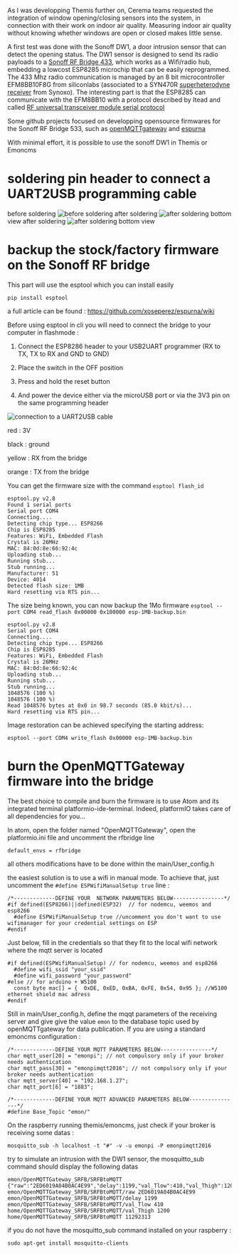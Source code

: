 As I was developping Themis further on, Cerema teams requested the integration of window opening/closing sensors into the system, 
in connection with their work on indoor air quality.
Measuring indoor air quality without knowing whether windows are open or closed makes little sense.

A first test was done with the Sonoff DW1, a door intrusion sensor that can detect the opening status.
The DW1 sensor is designed to send its radio payloads to a [Sonoff RF Bridge 433](https://www.itead.cc/wiki/Sonoff_RF_Bridge_433), which works as a Wifi/radio hub, embedding a lowcost ESP8285 microchip that can be easily reprogrammed. The 433 Mhz radio communication is managed by an 8 bit microcontroller EFM8BB10F8G from siliconlabs (associated to a SYN470R [superheterodyne receiver](https://en.wikipedia.org/wiki/Superheterodyne_receiver) from Synoxo). The interesting part is that the ESP8285 can communicate with the EFM8BB10 with a protocol described by Itead and called [RF universal transceiver module serial protocol](https://www.itead.cc/wiki/images/5/5e/RF_Universal_Transeceive_Module_Serial_Protocol_v1.0.pdf)

Some github projects focused on developping opensource firmwares for the Sonoff RF Bridge 533, such as [openMQTTgateway](https://github.com/1technophile/OpenMQTTGateway) and [espurna](https://github.com/xoseperez/espurna)

With minimal effort, it is possible to use the sonoff DW1 in Themis or Emoncms

# soldering pin header to connect a UART2USB programming cable
before soldering 
![before soldering](assets/before_soldering_small.png)
after soldering
![after soldering](assets/after_soldering.jpg)
bottom view after soldering
![after soldering bottom view](assets/after_soldering_bottom_view.jpg)

# backup the stock/factory firmware on the Sonoff RF bridge
This part will use the esptool which you can install easily
```
pip install esptool
```
a full article can be found : https://github.com/xoseperez/espurna/wiki

Before using esptool in cli you will need to connect the bridge to your computer in flashmode :

1) Connect the ESP8286 header to your USB2UART programmer (RX to TX, TX to RX and GND to GND)

2) Place the switch in the OFF position

3) Press and hold the reset button

4) And power the device either via the microUSB port or via the 3V3 pin on the same programming header

![connection to a UART2USB cable](assets/connection_to_UART.jpg)

red : 3V

black : ground

yellow : RX from the bridge

orange : TX from the bridge

You can get the firmware size with the command `esptool flash_id`  
```
esptool.py v2.8
Found 1 serial ports
Serial port COM4
Connecting....
Detecting chip type... ESP8266
Chip is ESP8285
Features: WiFi, Embedded Flash
Crystal is 26MHz
MAC: 84:0d:8e:66:92:4c
Uploading stub...
Running stub...
Stub running...
Manufacturer: 51
Device: 4014
Detected flash size: 1MB
Hard resetting via RTS pin...
```

The size being known, you can now backup the 1Mo firmware `esptool --port COM4 read_flash 0x00000 0x100000 esp-1MB-backup.bin`
```
esptool.py v2.8
Serial port COM4
Connecting....
Detecting chip type... ESP8266
Chip is ESP8285
Features: WiFi, Embedded Flash
Crystal is 26MHz
MAC: 84:0d:8e:66:92:4c
Uploading stub...
Running stub...
Stub running...
1048576 (100 %)
1048576 (100 %)
Read 1048576 bytes at 0x0 in 98.7 seconds (85.0 kbit/s)...
Hard resetting via RTS pin...
```

Image restoration can be achieved specifying the starting address:
```
esptool --port COM4 write_flash 0x00000 esp-1MB-backup.bin
```

# burn the OpenMQTTGateway firmware into the bridge
The best choice to compile and burn the firmware is to use Atom and its integrated terminal platformio-ide-terminal. Indeed, platformIO takes care of all dependencies for you...

In atom, open the folder named "OpenMQTTGateway", open the platformio.ini file and uncomment the rfbridge line
```
default_envs = rfbridge
```
all others modifications have to be done within the main/User_config.h

the easiest solution is to use a wifi in manual mode. To achieve that, just uncomment the `#define ESPWifiManualSetup true` line :
```
/*-------------DEFINE YOUR  NETWORK PARAMETERS BELOW----------------*/
#if defined(ESP8266)||defined(ESP32)  // for nodemcu, weemos and esp8266
  #define ESPWifiManualSetup true //uncomment you don't want to use wifimanager for your credential settings on ESP
#endif
```

Just below, fill in the credentials so that they fit to the local wifi network where the mqtt server is located 
```
#if defined(ESPWifiManualSetup) // for nodemcu, weemos and esp8266
  #define wifi_ssid "your_ssid"
  #define wifi_password "your_password"
#else // for arduino + W5100
  const byte mac[] = {  0xDE, 0xED, 0xBA, 0xFE, 0x54, 0x95 }; //W5100 ethernet shield mac adress
#endif
```

Still in main/User_config.h, define the mqqt parameters of the receiving server and give give the value `emon` to the database topic used by openMQTTgateway for data publication. If you are using a standard emoncms configuration : 
```
/*-------------DEFINE YOUR MQTT PARAMETERS BELOW----------------*/
char mqtt_user[20] = "emonpi"; // not compulsory only if your broker needs authentication
char mqtt_pass[30] = "emonpimqtt2016"; // not compulsory only if your broker needs authentication
char mqtt_server[40] = "192.168.1.27";
char mqtt_port[6] = "1883";

/*-------------DEFINE YOUR MQTT ADVANCED PARAMETERS BELOW----------------*/
#define Base_Topic "emon/"
```

On the raspberry running themis/emoncms, just check if your broker is receiving some datas :
```
mosquitto_sub -h localhost -t "#" -v -u emonpi -P emonpimqtt2016
```
try to simulate an intrusion with the DW1 sensor, the mosquitto_sub command should display the following datas
```
emon/OpenMQTTGateway_SRFB/SRFBtoMQTT {"raw":"2ED6019A04B0AC4E99","delay":1199,"val_Tlow":410,"val_Thigh":1200,"value":11292313}
emon/OpenMQTTGateway_SRFB/SRFBtoMQTT/raw 2ED6019A04B0AC4E99
emon/OpenMQTTGateway_SRFB/SRFBtoMQTT/delay 1199
emon/OpenMQTTGateway_SRFB/SRFBtoMQTT/val_Tlow 410
home/OpenMQTTGateway_SRFB/SRFBtoMQTT/val_Thigh 1200
home/OpenMQTTGateway_SRFB/SRFBtoMQTT 11292313
```
if you do not have the mosquitto_sub command installed on your raspberry :
```
sudo apt-get install mosquitto-clients
```
